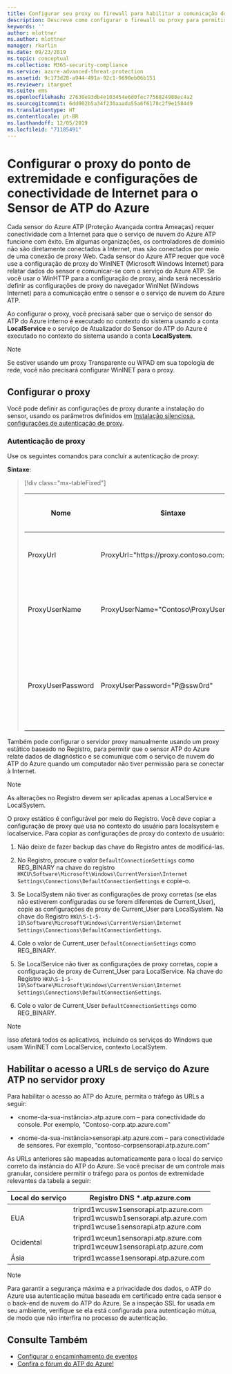 ```yaml
---
title: Configurar seu proxy ou firewall para habilitar a comunicação do Azure ATP com o sensor | Microsoft Docs
description: Descreve como configurar o firewall ou proxy para permitir a comunicação entre o serviço de nuvem do Azure ATP e sensores do Azure ATP
keywords: ''
author: mlottner
ms.author: mlottner
manager: rkarlin
ms.date: 09/23/2019
ms.topic: conceptual
ms.collection: M365-security-compliance
ms.service: azure-advanced-threat-protection
ms.assetid: 9c173d28-a944-491a-92c1-9690eb06b151
ms.reviewer: itargoet
ms.suite: ems
ms.openlocfilehash: 27630e93db4e103454e6d0fec7756824988ec4a2
ms.sourcegitcommit: 6dd002b5a34f230aaada55a6f6178c2f9e1584d9
ms.translationtype: HT
ms.contentlocale: pt-BR
ms.lasthandoff: 12/05/2019
ms.locfileid: "71185491"
---
```

# <a name="configure-endpoint-proxy-and-internet-connectivity-settings-for-your-azure-atp-sensor"></a>Configurar o proxy do ponto de extremidade e configurações de conectividade de Internet para o Sensor de ATP do Azure

Cada sensor do Azure ATP (Proteção Avançada contra Ameaças) requer conectividade com a Internet para que o serviço de nuvem do Azure ATP funcione com êxito. Em algumas organizações, os controladores de domínio não são diretamente conectados à Internet, mas são conectados por meio de uma conexão de proxy Web. Cada sensor do Azure ATP requer que você use a configuração de proxy do WinINET (Microsoft Windows Internet) para relatar dados do sensor e comunicar-se com o serviço do Azure ATP. Se você usar o WinHTTP para a configuração de proxy, ainda será necessário definir as configurações de proxy do navegador WinINet (Windows Internet) para a comunicação entre o sensor e o serviço de nuvem do Azure ATP.

Ao configurar o proxy, você precisará saber que o serviço de sensor do ATP do Azure interno é executado no contexto do sistema usando a conta **LocalService** e o serviço de Atualizador do Sensor do ATP do Azure é executado no contexto do sistema usando a conta **LocalSystem**. 

> [!NOTE]
> Se estiver usando um proxy Transparente ou WPAD em sua topologia de rede, você não precisará configurar WinINET para o proxy.

## <a name="configure-the-proxy"></a>Configurar o proxy 

Você pode definir as configurações de proxy durante a instalação do sensor, usando os parâmetros definidos em [Instalação silenciosa, configurações de autenticação de proxy](https://docs.microsoft.com/azure-advanced-threat-protection/atp-silent-installation#proxy-authentication).

### <a name="proxy-authentication"></a>Autenticação de proxy

Use os seguintes comandos para concluir a autenticação de proxy:

**Sintaxe**:


> [!div class="mx-tableFixed"]
> 
> |Nome|Sintaxe|Obrigatório para instalação silenciosa?|Descrição|
> |-------------|----------|---------|---------|
> |ProxyUrl|ProxyUrl="https\://proxy.contoso.com:8080"|Não|Especifica o ProxyUrl e o número da porta para o sensor do ATP do Azure.|
> |ProxyUserName|ProxyUserName="Contoso\ProxyUser"|Não|Se o seu serviço de proxy exigir autenticação, forneça um nome de usuário no formato DOMÍNIO\usuário.|
> |ProxyUserPassword|ProxyUserPassword="P@ssw0rd"|Não|Especifica a senha para o nome de usuário do proxy. *As credenciais são criptografadas e armazenadas localmente pelo sensor do ATP do Azure.|

Também pode configurar o servidor proxy manualmente usando um proxy estático baseado no Registro, para permitir que o sensor ATP do Azure relate dados de diagnóstico e se comunique com o serviço de nuvem do ATP do Azure quando um computador não tiver permissão para se conectar à Internet.

> [!NOTE]
> As alterações no Registro devem ser aplicadas apenas a LocalService e LocalSystem.

O proxy estático é configurável por meio do Registro. Você deve copiar a configuração de proxy que usa no contexto do usuário para localsystem e localservice. Para copiar as configurações de proxy do contexto de usuário:

1.   Não deixe de fazer backup das chave do Registro antes de modificá-las.

2. No Registro, procure o valor `DefaultConnectionSettings` como REG_BINARY na chave do registro `HKCU\Software\Microsoft\Windows\CurrentVersion\Internet Settings\Connections\DefaultConnectionSettings` e copie-o.
 
2.  Se LocalSystem não tiver as configurações de proxy corretas (se elas não estiverem configuradas ou se forem diferentes de Current_User), copie as configurações de proxy de Current_User para LocalSystem. Na chave do Registro `HKU\S-1-5-18\Software\Microsoft\Windows\CurrentVersion\Internet Settings\Connections\DefaultConnectionSettings`.

3.  Cole o valor de Current_user `DefaultConnectionSettings` como REG_BINARY.

4.  Se LocalService não tiver as configurações de proxy corretas, copie a configuração de proxy de Current_User para LocalService. Na chave do Registro `HKU\S-1-5-19\Software\Microsoft\Windows\CurrentVersion\Internet Settings\Connections\DefaultConnectionSettings`.

5.  Cole o valor de Current_User `DefaultConnectionSettings` como REG_BINARY.

> [!NOTE]
> Isso afetará todos os aplicativos, incluindo os serviços do Windows que usam WinINET com LocalService, contexto LocalSytem.


## <a name="enable-access-to-azure-atp-service-urls-in-the-proxy-server"></a>Habilitar o acesso a URLs de serviço do Azure ATP no servidor proxy

Para habilitar o acesso ao ATP do Azure, permita o tráfego às URLs a seguir:

- \<nome-da-sua-instância>.atp.azure.com – para conectividade do console. Por exemplo, "Contoso-corp.atp.azure.com"

- \<nome-da-sua-instância>sensorapi.atp.azure.com – para conectividade de sensores. Por exemplo, "contoso-corpsensorapi.atp.azure.com"

As URLs anteriores são mapeadas automaticamente para o local do serviço correto da instância do ATP do Azure. Se você precisar de um controle mais granular, considere permitir o tráfego para os pontos de extremidade relevantes da tabela a seguir:

|Local do serviço|Registro DNS *.atp.azure.com|
|----|----|
|EUA |triprd1wcusw1sensorapi.atp.azure.com<br>triprd1wcuswb1sensorapi.atp.azure.com<br>triprd1wcuse1sensorapi.atp.azure.com|
|Ocidental|triprd1wceun1sensorapi.atp.azure.com<br>triprd1wceuw1sensorapi.atp.azure.com|
|Ásia|triprd1wcasse1sensorapi.atp.azure.com|

 
> [!NOTE]
> Para garantir a segurança máxima e a privacidade dos dados, o ATP do Azure usa autenticação mútua baseada em certificado entre cada sensor e o back-end de nuvem do ATP do Azure. Se a inspeção SSL for usada em seu ambiente, verifique se ela está configurada para autenticação mútua, de modo que não interfira no processo de autenticação.



## <a name="see-also"></a>Consulte Também
- [Configurar o encaminhamento de eventos](configure-event-forwarding.md)
- [Confira o fórum do ATP do Azure!](https://aka.ms/azureatpcommunity)
